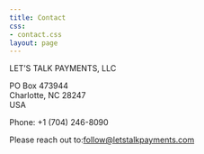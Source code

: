 ```yaml
---
title: Contact
css:
- contact.css
layout: page
---
```


LET’S TALK PAYMENTS, LLC

PO Box 473944\
Charlotte, NC 28247\
USA

Phone: \+1 (704) 246-8090

Please reach out to:[follow@letstalkpayments.com](mailto:follow@letsTalkpayments.com)
